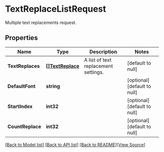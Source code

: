 # TextReplaceListRequest
Multiple text replacements request.

## Properties
Name | Type | Description | Notes
------------ | ------------- | ------------- | -------------
**TextReplaces** | [**[]TextReplace**](TextReplace.md) | A list of text replacement settings. | [default to null]
**DefaultFont** | **string** |  | [optional] [default to null]
**StartIndex** | **int32** |  | [optional] [default to null]
**CountReplace** | **int32** |  | [optional] [default to null]

[[Back to Model list]](../README.md#documentation-for-models) [[Back to API list]](../README.md#documentation-for-api-endpoints) [[Back to README]](../README.md)[[View Source]](../text_replace_list_request.go)


